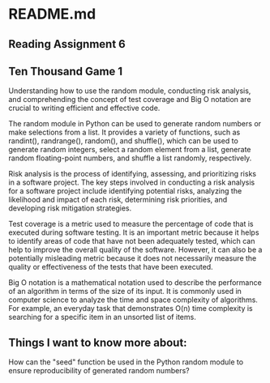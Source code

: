 # README.md

## Reading Assignment 6

## Ten Thousand Game 1

Understanding how to use the random module, conducting risk analysis, and comprehending the concept of test coverage and Big O notation are crucial to writing efficient and effective code.

The random module in Python can be used to generate random numbers or make selections from a list. It provides a variety of functions, such as randint(), randrange(), random(), and shuffle(), which can be used to generate random integers, select a random element from a list, generate random floating-point numbers, and shuffle a list randomly, respectively.

Risk analysis is the process of identifying, assessing, and prioritizing risks in a software project. The key steps involved in conducting a risk analysis for a software project include identifying potential risks, analyzing the likelihood and impact of each risk, determining risk priorities, and developing risk mitigation strategies.

Test coverage is a metric used to measure the percentage of code that is executed during software testing. It is an important metric because it helps to identify areas of code that have not been adequately tested, which can help to improve the overall quality of the software. However, it can also be a potentially misleading metric because it does not necessarily measure the quality or effectiveness of the tests that have been executed.

Big O notation is a mathematical notation used to describe the performance of an algorithm in terms of the size of its input. It is commonly used in computer science to analyze the time and space complexity of algorithms. For example, an everyday task that demonstrates O(n) time complexity is searching for a specific item in an unsorted list of items.

## Things I want to know more about:

How can the "seed" function be used in the Python random module to ensure reproducibility of generated random numbers?